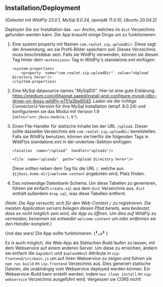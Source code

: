 ## Installation/Deployment
*(Getestet mit WildFly 23.0.1, MySql 8.0.24, openjdk 11.0.10, Ubuntu 20.04.2)*

Deployen Sie zur Installation das `.ear` Archiv, welches im `dist` Verzeichnis gefunden werden kann.
Die App braucht einige Dinge um zu funktionieren:

 1. Eine system property mit Namen `com.realet.sip.uploadDir`. Diese sagt der Anwendung,
    wo sie Profil-Bilder speichern soll. Dieses Verzeichnis muss
    beschreibbar sein. Falls sie WildFly verwenden, können sie diesen Tag hinter dem `<extensions>` Tag in WildFly's standalone.xml einfügen:
    
    ```
    <system-properties>
	    <property  name="com.realet.sip.uploadDir"  value="<Upload Directory here>"/>
    </system-properties>
    ```
    
 2. Eine MySql datasource names "MySqlDS". Hier ist eine gute Erklärung: https://medium.com/@hasnat.saeed/install-and-configure-mysql-jdbc-driver-on-jboss-wildfly-e751a3be60d3.     Laden sie die richtige Connector/J-Version für ihre MySql Installation (empf. 8.0.24) und konfigurieren sie das Modul mit Version 1.9 (`xmlns="urn:jboss:module:1.9"`).
 
 3. Einen File-Handler für statische Inhalte bei der URL `/upload`. Dieser sollte dasselbe Verzeichnis wie `com.realet.sip.uploadDir` bereitstellen. Falls sie WildFly benutzen, 
    können sie hierfür die folgenden Tags in WildFlys standalone.xml in der undertow-Sektion einfügen:
 
	 `<location  name="/upload"  handler="uploads"/>` 
	
	`<file  name="uploads"  path="<Upload Directory here>"/>`    
	
    Diese sollten neben dem Tag für die URL `/`, welche aus `${jboss.home.dir}/welcome-content` angeboten wird, Platz finden.

4. Das notwendige Datenbank-Schema. Um diese Tabellen zu generieren, führen sie einfach `create.sql` aus dem `dist` Verzeichnis aus. `dist` enthält außerdem `drop.sql`, was 
   diese Tabellen entfernt.

(*Note: Die App versucht, sich für den Web-Context `/` zu registrieren. Die meisten Application servers belegen diesen Pfad bereits, was bedeutet, dass es nicht möglich sein wird, die App zu öffnen. Um dies auf WildFly zu vermeiden, benennen sie entweder `welcome-content` um oder entfernen sie den Handler komplett.)* 

Und das wars! Die App sollte funktionieren. (╹ڡ╹ )

Es is auch möglich, die  Web-App als Statischen Build laufen zu lassen, mit dem Webservice auf einem anderen Server. Um diese zu erreichen, ändern sie einfach die `$apiHost` und `$uploadHost` Attribute in `sip-frontend/src/main.js` um auf ihren Webservice zu zeigen und führen sie `npm run build` im `sip-frontend` Verzeichnis aus. Dies generiert statische Dateien, die unabhängig vom Webservice deployed werden können. Ein Webservice-Build kann erstellt werden, indem `mvn clean install` im `sip-webservice` Verzeichnis ausgeführt wird. Vergessen sie CORS nicht!
